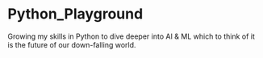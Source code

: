 # Python_Playground
Growing my skills in Python to dive deeper into AI &amp; ML which to think of it is the future of our down-falling world.
